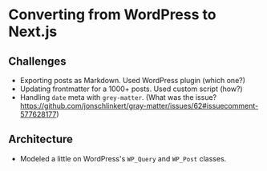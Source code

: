 # Converting from WordPress to Next.js

## Challenges

- Exporting posts as Markdown. Used WordPress plugin (which one?)
- Updating frontmatter for a 1000+ posts. Used custom script (how?)
- Handling `date` meta with `grey-matter`. (What was the issue? <https://github.com/jonschlinkert/gray-matter/issues/62#issuecomment-577628177>)

## Architecture

- Modeled a little on WordPress's `WP_Query` and `WP_Post` classes.
